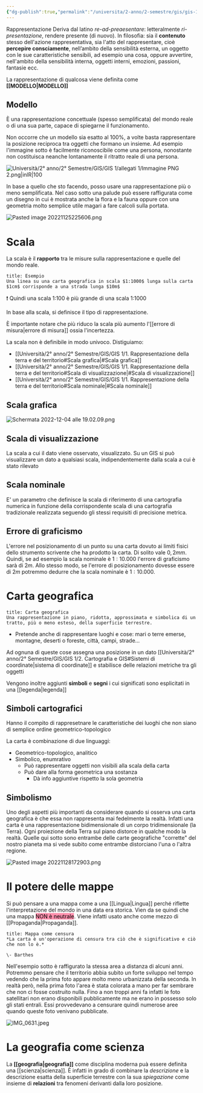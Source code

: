 ```yaml
---
{"dg-publish":true,"permalink":"/universita/2-anno/2-semestre/gis/gis-1/1-rappresentazione-della-terra-e-del-territorio/"}
---
```



Rappresentazione
Deriva dal latino *re-ad-preaesentare*: letteralmente *ri-presentazione*, rendere presente (di nuovo).
In filosofia: sia il **contenuto** stesso dell'azione rappresentativa, sia l'atto del rappresentare, cioè **percepire consciamente**, nell’ambito della sensibilità esterna, un oggetto con le sue caratteristiche sensibili, ad esempio una cosa, oppure avvertire, nell'ambito della sensibilità interna, oggetti interni, emozioni, passioni, fantasie ecc.

La rappresentazione di qualcosa viene definita come **[[MODELLO\|MODELLO]]**
## Modello
È una rappresentazione concettuale (spesso semplificata) del mondo reale o di una sua parte, capace di spiegarne il funzionamento. 

Non occorre che un modello sia esatto al 100%, a volte basta rappresentare la posizione reciproca tra oggetti che formano un insieme. Ad esempio l'immagine sotto è facilmente riconoscibile come una persona, nonostante non costituisca neanche lontanamente il ritratto reale di una persona.

![Università/2° anno/2° Semestre/GIS/GIS 1/allegati 1/Immagine PNG 2.png|inlR|100](/img/user/Universit%C3%A0/2%C2%B0%20anno/2%C2%B0%20Semestre/GIS/GIS%201/allegati%201/Immagine%20PNG%202.png)

In base a quello che sto facendo, posso usare una rappresentazione più o meno semplificata. Nel caso sotto una palude può essere raffigurata come un disegno in cui è mostrata anche la flora e la fauna oppure con una geometria molto semplice utile magari a fare calcoli sulla portata.

![Pasted image 20221125225606.png](/img/user/Universit%C3%A0/2%C2%B0%20anno/2%C2%B0%20Semestre/GIS/GIS%201/allegati%201/Pasted%20image%2020221125225606.png)

# Scala
La scala è il **rapporto** tra le misure sulla rappresentazione e quelle del mondo reale.

```ad-example
title: Esempio
Una linea su una carta geografica in scala $1:1000$ lunga sulla carta $1cm$ corrisponde a una strada lunga $10m$

```

❗️ Quindi una scala 1:100 è più grande di una scala 1:1000

In base alla scala, si definisce il tipo di rappresentazione. 

È importante notare che più riduco la scala più aumento l'[[errore di misura\|errore di misura]] ossia l'incertezza.

La scala non è definibile in modo univoco. Distiguiamo:
- [[Università/2° anno/2° Semestre/GIS/GIS 1/1. Rappresentazione della terra e del territorio#Scala grafica\|#Scala grafica]]
- [[Università/2° anno/2° Semestre/GIS/GIS 1/1. Rappresentazione della terra e del territorio#Scala di visualizzazione\|#Scala di visualizzazione]]
- [[Università/2° anno/2° Semestre/GIS/GIS 1/1. Rappresentazione della terra e del territorio#Scala nominale\|#Scala nominale]]
## Scala grafica

![Schermata 2022-12-04 alle 19.02.09.png](/img/user/Universit%C3%A0/2%C2%B0%20anno/2%C2%B0%20Semestre/GIS/GIS%201/allegati/Schermata%202022-12-04%20alle%2019.02.09.png)

## Scala di visualizzazione
La scala a cui il dato viene osservato, visualizzato. Su un GIS si può visualizzare un dato a qualsiasi scala, indipendentemente dalla scala a cui è stato rilevato

## Scala nominale
E' un parametro che definisce la scala di riferimento di una cartografia numerica in funzione della corrispondente scala di una cartografia tradizionale realizzata seguendo gli stessi requisiti di precisione metrica.


## Errore di graficismo
L'errore nel posizionamento di un punto su una carta dovuto ai limiti fisici dello strumento scrivente che ha prodotto la carta. 
Di solito vale $0,2mm$.
Quindi, se ad esempio la scala nominale è $1:10.000$ l'errore di graficismo sarà di $2m$.
Allo stesso modo, se l'errore di posizionamento dovesse essere di $2m$ potremmo dedurre che la scala nominale è $1:10.000$.

# Carta geografica
```ad-info
title: Carta geografica
Una rappresentazione in piano, ridotta, approssimata e simbolica di un tratto, più o meno esteso, della superficie terrestre. 
```
- Pretende anche di rappresentare luoghi e cose: mari o terre emerse, montagne, deserti o foreste, città, campi, strade...

Ad ognuna di queste cose assegna una posizione in un dato [[Università/2° anno/2° Semestre/GIS/GIS 1/2. Cartografia e GIS#Sistemi di coordinate\|sistema di coordinate]] e stabilisce delle relazioni metriche tra gli oggetti

Vengono inoltre aggiunti **simboli** e **segni** i cui significati sono esplicitati in una [[legenda\|legenda]]

## Simboli cartografici
Hanno il compito di rappresetnare le caratteristiche dei luoghi che non siano di semplice ordine geometrico-topologico

La carta è combinazione di due linguaggi: 
- Geometrico-topologico, analitico
- Simbolico, enumrativo
	- Può rappresentare oggetti non visibili alla scala della carta
	- Può dare alla forma geometrica una sostanza
		- Dà info aggiuntive rispetto la sola geometria

## Simbolismo
Uno degli aspetti più importanti da considerare quando si osserva una carta geografica è che essa non rappresenta mai fedelmente la realtà. Infatti una carta è una rappresentazione bidimensionale di un corpo tridimensionale (la Terra). Ogni proiezione della Terra sul piano distorce in qualche modo la realtà.
Quelle qui sotto sono entrambe delle carte geografiche "corrette" del nostro pianeta ma si vede subito come entrambe distorciano l'una o l'altra regione.

![Pasted image 20221128172903.png](/img/user/Universit%C3%A0/2%C2%B0%20anno/2%C2%B0%20Semestre/GIS/GIS%201/allegati/Pasted%20image%2020221128172903.png)

# Il potere delle mappe
Si può pensare a una mappa come a una [[Lingua\|Lingua]] perché riflette l'interpretazione del mondo in una data era storica. Vien da se quindi che una mappa <mark style="background: #FF5582A6;">NON è neutrale</mark>. Viene infatti usato anche come mezzo di [[Propaganda\|Propaganda]].

```ad-quote
title: Mappa come censura
*La carta è un'operazione di censura tra ciò che è significativo e ciò che non lo è.*

\- Barthes

```

Nell'esempio sotto è raffigurato la stessa area a distanza di alcuni anni. Potremmo pensare che il territorio abbia subito un forte sviluppo nel tempo vedendo che la prima foto appare molto meno urbanizzata della seconda. In realtà però, nella prima foto l'area è stata colorata a mano per far sembrare che non ci fosse costruito nulla. Fino a non troppi anni fa infatti le foto satellitari non erano disponibili pubblicamente ma ne erano in possesso solo gli stati entrali. Essi provvedevano a censurare quindi numerose aree quando queste foto venivano pubblicate.

![IMG_0631.jpeg](/img/user/Universit%C3%A0/2%C2%B0%20anno/2%C2%B0%20Semestre/GIS/GIS%201/allegati/IMG_0631.jpeg)


# La geografia come scienza
La **[[geografia\|geografia]]** come disciplina moderna puà essere definita una [[scienza\|scienza]].
È infatti in grado di combinare la *descrizione* e la descrizione esatta della superficie terrestre con la sua *spiegazione* come insieme di **relazioni** tra fenomeni derivanti dalla loro posizione.
